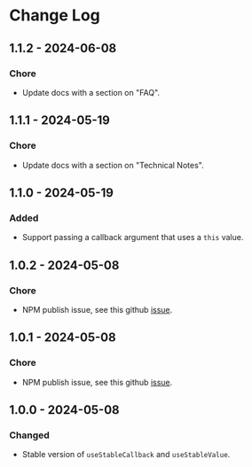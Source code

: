 # Change Log

<!-- ## 0.0.0 - yyyy-mm-dd -->
<!---->
<!-- ### Changed -->
<!---->
<!-- ### Added -->
<!---->
<!-- ### Fixed -->

## 1.1.2 - 2024-06-08

### Chore

- Update docs with a section on "FAQ".

## 1.1.1 - 2024-05-19

### Chore

- Update docs with a section on "Technical Notes".

## 1.1.0 - 2024-05-19

### Added

- Support passing a callback argument that uses a `this` value.

## 1.0.2 - 2024-05-08

### Chore

- NPM publish issue, see this github [issue](https://github.com/npm/cli/issues/5058).

## 1.0.1 - 2024-05-08

### Chore

- NPM publish issue, see this github [issue](https://github.com/npm/cli/issues/5058).

## 1.0.0 - 2024-05-08

### Changed

- Stable version of `useStableCallback` and `useStableValue`.
